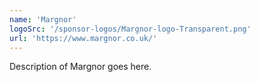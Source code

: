 ```yaml
---
name: 'Margnor'
logoSrc: '/sponsor-logos/Margnor-logo-Transparent.png'
url: 'https://www.margnor.co.uk/'
---
```

Description of Margnor goes here.
